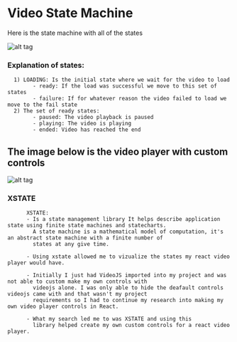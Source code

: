 # Video State Machine

Here is the state machine with all of the states

 ![alt tag](https://user-images.githubusercontent.com/44596360/101228697-ab5a3a00-3651-11eb-948f-f3e1be86fac4.png)
 ### Explanation of states:
      1) LOADING: Is the initial state where we wait for the video to load
            - ready: If the load was successful we move to this set of states
            - failure: If for whatever reason the video failed to load we move to the fail state
      2) The set of ready states:
            - paused: The video playback is paused
            - playing: The video is playing
            - ended: Video has reached the end
 
 ## The image below is the video player with custom controls
 ![alt tag](https://user-images.githubusercontent.com/44596360/101260936-3259f180-36e8-11eb-8ffe-9134feee28ee.png)
 
### XSTATE
          
          XSTATE:
          - Is a state management library It helps describe application state using finite state machines and statecharts.
            A state machine is a mathematical model of computation, it's an abstract state machine with a finite number of 
            states at any give time.
           
          - Using xstate allowed me to vizualize the states my react video player would have. 
          
          - Initially I just had VideoJS imported into my project and was not able to custom make my own controls with 
            videojs alone. I was only able to hide the deafault controls videojs came with and that wasn't my project 
            requirements so I had to continue my research into making my own video player controls in React. 
            
          - What my search led me to was XSTATE and using this 
            library helped create my own custom controls for a react video player.
            
